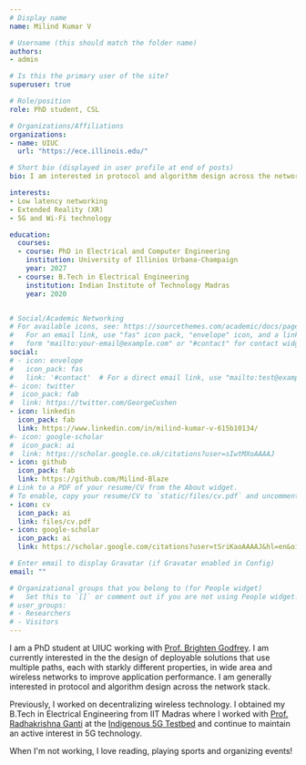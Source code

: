 ```yaml
---
# Display name
name: Milind Kumar V

# Username (this should match the folder name)
authors:
- admin

# Is this the primary user of the site?
superuser: true

# Role/position
role: PhD student, CSL

# Organizations/Affiliations
organizations:
- name: UIUC
  url: "https://ece.illinois.edu/"

# Short bio (displayed in user profile at end of posts)
bio: I am interested in protocol and algorithm design across the network stack

interests:
- Low latency networking
- Extended Reality (XR)
- 5G and Wi-Fi technology

education:
  courses:
  - course: PhD in Electrical and Computer Engineering
    institution: University of Illinios Urbana-Champaign
    year: 2027
  - course: B.Tech in Electrical Engineering
    institution: Indian Institute of Technology Madras
    year: 2020


# Social/Academic Networking
# For available icons, see: https://sourcethemes.com/academic/docs/page-builder/#icons
#   For an email link, use "fas" icon pack, "envelope" icon, and a link in the
#   form "mailto:your-email@example.com" or "#contact" for contact widget.
social:
# - icon: envelope
#   icon_pack: fas
#   link: '#contact'  # For a direct email link, use "mailto:test@example.org".
#- icon: twitter
#  icon_pack: fab
#  link: https://twitter.com/GeorgeCushen
- icon: linkedin
  icon_pack: fab
  link: https://www.linkedin.com/in/milind-kumar-v-615b10134/
#- icon: google-scholar
#  icon_pack: ai
#  link: https://scholar.google.co.uk/citations?user=sIwtMXoAAAAJ
- icon: github
  icon_pack: fab
  link: https://github.com/Milind-Blaze
# Link to a PDF of your resume/CV from the About widget.
# To enable, copy your resume/CV to `static/files/cv.pdf` and uncomment the lines below.
- icon: cv
  icon_pack: ai
  link: files/cv.pdf
- icon: google-scholar
  icon_pack: ai
  link: https://scholar.google.com/citations?user=tSriKaoAAAAJ&hl=en&oi=ao

# Enter email to display Gravatar (if Gravatar enabled in Config)
email: ""

# Organizational groups that you belong to (for People widget)
#   Set this to `[]` or comment out if you are not using People widget.
# user_groups:
# - Researchers
# - Visitors
---
```


I am a PhD student at UIUC working with [Prof. Brighten Godfrey](https://pbg.cs.illinois.edu/). I am currently interested in the the design of deployable solutions that use multiple paths, each  with starkly different properties, in wide area and wireless networks to improve application performance. I am generally interested in protocol and algorithm design across the network stack. 

Previously, I worked on decentralizing wireless technology. 
I obtained my B.Tech in Electrical Engineering from IIT Madras where I worked with [Prof. Radhakrishna Ganti](http://www.ee.iitm.ac.in/~rganti/) at the [Indigenous 5G Testbed](http://www.ee.iitm.ac.in/5g/) and continue to maintain an active interest in 5G technology.

When I'm not working, I love reading, playing sports and organizing events! 